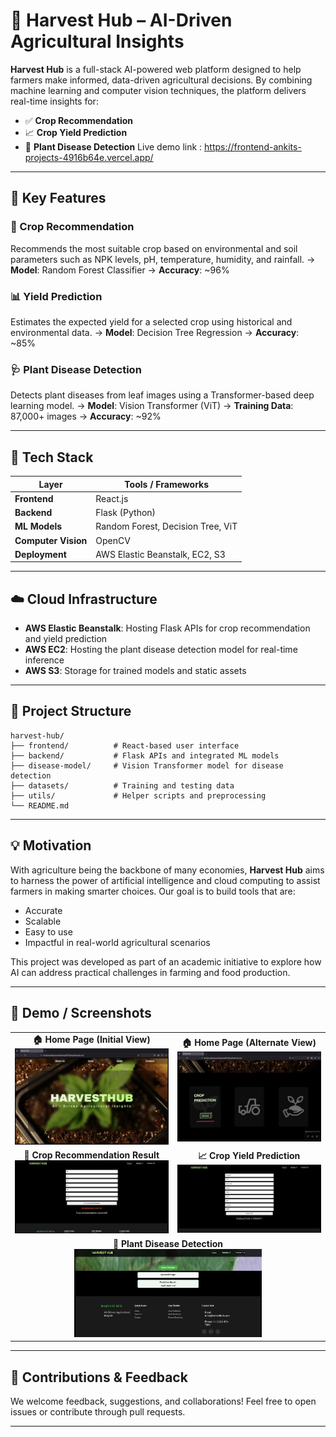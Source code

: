 # 🌾 Harvest Hub – AI-Driven Agricultural Insights

**Harvest Hub** is a full-stack AI-powered web platform designed to help farmers make informed, data-driven agricultural decisions. By combining machine learning and computer vision techniques, the platform delivers real-time insights for:

* ✅ **Crop Recommendation**
* 📈 **Crop Yield Prediction**
* 🍂 **Plant Disease Detection**
  Live demo link : https://frontend-ankits-projects-4916b64e.vercel.app/

---

## 🚀 Key Features

### 🌱 Crop Recommendation

Recommends the most suitable crop based on environmental and soil parameters such as NPK levels, pH, temperature, humidity, and rainfall.
→ **Model**: Random Forest Classifier
→ **Accuracy**: \~96%

### 📊 Yield Prediction

Estimates the expected yield for a selected crop using historical and environmental data.
→ **Model**: Decision Tree Regression
→ **Accuracy**: \~85%

### 🩺 Plant Disease Detection

Detects plant diseases from leaf images using a Transformer-based deep learning model.
→ **Model**: Vision Transformer (ViT)
→ **Training Data**: 87,000+ images
→ **Accuracy**: \~92%

---

## 🧰 Tech Stack

| Layer               | Tools / Frameworks                |
| ------------------- | --------------------------------- |
| **Frontend**        | React.js                          |
| **Backend**         | Flask (Python)                    |
| **ML Models**       | Random Forest, Decision Tree, ViT |
| **Computer Vision** | OpenCV                            |
| **Deployment**      | AWS Elastic Beanstalk, EC2, S3    |

---

## ☁️ Cloud Infrastructure

* **AWS Elastic Beanstalk**: Hosting Flask APIs for crop recommendation and yield prediction
* **AWS EC2**: Hosting the plant disease detection model for real-time inference
* **AWS S3**: Storage for trained models and static assets

---

## 📁 Project Structure

```
harvest-hub/
├── frontend/          # React-based user interface
├── backend/           # Flask APIs and integrated ML models
├── disease-model/     # Vision Transformer model for disease detection
├── datasets/          # Training and testing data
├── utils/             # Helper scripts and preprocessing
└── README.md
```

---

## 💡 Motivation

With agriculture being the backbone of many economies, **Harvest Hub** aims to harness the power of artificial intelligence and cloud computing to assist farmers in making smarter choices. Our goal is to build tools that are:

* Accurate
* Scalable
* Easy to use
* Impactful in real-world agricultural scenarios

This project was developed as part of an academic initiative to explore how AI can address practical challenges in farming and food production.

---

## 📸 Demo / Screenshots

<table>
  <tr>
    <td align="center">
      <strong>🏠 Home Page (Initial View)</strong><br/>
      <img src="home_page_ref.jpg" alt="Home Page" width="300"/>
    </td>
    <td align="center">
      <strong>🏠 Home Page (Alternate View)</strong><br/>
      <img src="home_page_ref2.jpg" alt="Home Page 2" width="300"/>
    </td>
  </tr>
  <tr>
    <td align="center">
      <strong>🌱 Crop Recommendation Result</strong><br/>
      <img src="crop_recomm_ref.jpg" alt="Crop Recommendation" width="300"/>
    </td>
    <td align="center">
      <strong>📈 Crop Yield Prediction</strong><br/>
      <img src="crop_yield_ref.jpg" alt="Crop Yield" width="300"/>
    </td>
  </tr>
  <tr>
    <td align="center" colspan="2">
      <strong>🍂 Plant Disease Detection</strong><br/>
      <img src="crop_diesease_ref.jpg" alt="Disease Detection" width="300"/>
    </td>
  </tr>
</table>

---

## 🤝 Contributions & Feedback

We welcome feedback, suggestions, and collaborations! Feel free to open issues or contribute through pull requests.

---

